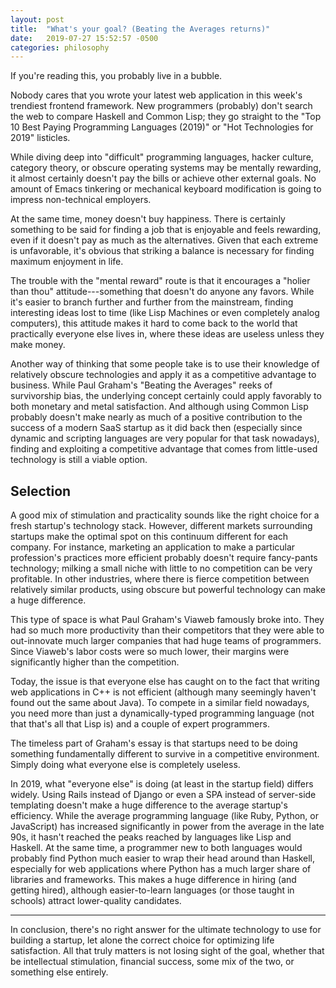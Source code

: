 ```yaml
---
layout: post
title:  "What's your goal? (Beating the Averages returns)"
date:   2019-07-27 15:52:57 -0500
categories: philosophy
---
```


If you're reading this, you probably live in a bubble. 

Nobody cares that you wrote your latest web application in this week's trendiest frontend framework. New programmers (probably) don't search the web to compare Haskell and Common Lisp; they go straight to the "Top 10 Best Paying Programming Languages (2019)" or "Hot Technologies for 2019" listicles. 

While diving deep into "difficult" programming languages, hacker culture, category theory, or obscure operating systems may be mentally rewarding, it almost certainly doesn't pay the bills or achieve other external goals. No amount of Emacs tinkering or mechanical keyboard modification is going to impress non-technical employers. 

At the same time, money doesn't buy happiness. There is certainly something to be said for finding a job that is enjoyable and feels rewarding, even if it doesn't pay as much as the alternatives. Given that each extreme is unfavorable, it's obvious that striking a balance is necessary for finding maximum enjoyment in life. 

The trouble with the "mental reward" route is that it encourages a "holier than thou" attitude---something that doesn't do anyone any favors. While it's easier to branch further and further from the mainstream, finding interesting ideas lost to time (like Lisp Machines or even completely analog computers), this attitude makes it hard to come back to the world that practically everyone else lives in, where these ideas are useless unless they make money. 

Another way of thinking that some people take is to use their knowledge of relatively obscure technologies and apply it as a competitive advantage to business. While Paul Graham's "Beating the Averages" reeks of survivorship bias, the underlying concept certainly could apply favorably to both monetary and metal satisfaction. And although using Common Lisp probably doesn't make nearly as much of a positive contribution to the success of a modern SaaS startup as it did back then (especially since dynamic and scripting languages are very popular for that task nowadays), finding and exploiting a competitive advantage that comes from little-used technology is still a viable option. 

## Selection
A good mix of stimulation and practicality sounds like the right choice for a fresh startup's technology stack. However, different markets surrounding startups make the optimal spot on this continuum different for each company. For instance, marketing an application to make a particular profession's practices more efficient probably doesn't require fancy-pants technology; milking a small niche with little to no competition can be very profitable. In other industries, where there is fierce competition between relatively similar products, using obscure but powerful technology can make a huge difference. 

This type of space is what Paul Graham's Viaweb famously broke into. They had so much more productivity than their competitors that they were able to out-innovate much larger companies that had huge teams of programmers. Since Viaweb's labor costs were so much lower, their margins were significantly higher than the competition. 

Today, the issue is that everyone else has caught on to the fact that writing web applications in C++ is not efficient (although many seemingly haven't found out the same about Java). To compete in a similar field nowadays, you need more than just a dynamically-typed programming language (not that that's all that Lisp is) and a couple of expert programmers. 

The timeless part of Graham's essay is that startups need to be doing something fundamentally different to survive in a competitive environment. Simply doing what everyone else is completely useless. 

In 2019, what "everyone else" is doing (at least in the startup field) differs widely. Using Rails instead of Django or even a SPA instead of server-side templating doesn't make a huge difference to the average startup's efficiency. While the average programming language (like Ruby, Python, or JavaScript) has increased significantly in power from the average in the late 90s, it hasn't reached the peaks reached by languages like Lisp and Haskell. At the same time, a programmer new to both languages would probably find Python much easier to wrap their head around than Haskell, especially for web applications where Python has a much larger share of libraries and frameworks. This makes a huge difference in hiring (and getting hired), although easier-to-learn languages (or those taught in schools) attract lower-quality candidates. 

---

In conclusion, there's no right answer for the ultimate technology to use for building a startup, let alone the correct choice for optimizing life satisfaction. All that truly matters is not losing sight of the goal, whether that be intellectual stimulation, financial success, some mix of the two, or something else entirely. 